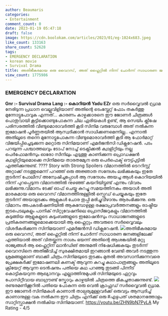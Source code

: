 ```yaml
---
author: Beaumaris
categories:
- Entertainment
comment_count: 0
date: 2023-01-19 05:47:18
draft: false
image: https://cdn.boolokam.com/articles/2023/01/eg-1024x683.jpeg
like_count: 133163
share_count: 52628
tags:
- EMERGENCY DECLARATION
- korean movie
- Survival Drama
title: അതിഭീകരമായ ഒരു വൈറസ്, അത് ഫ്ലൈറ്റിൽ നിന്ന് ചോർന്ന് സാധാരണ ജനങ്ങളിലേക്ക് എത്തിയാൽ...
view_count: 1775986
---
```


### EMERGENCY DECLARATION

**Gnr :- Survival Drama** **Lang :- കൊറിയൻ** **Yadu EZr** ഒരു സർവ്വൈവൽ ഡ്രാമ നേരിടുന്ന പ്രധാന വെല്ലുവിളിയാണ് അതിന്റെ ടെംമ്പ്ലേറ്റ് ഫോം തകർത്തു മുന്നോട്ടുപോവുക എന്നത്... കാരണം കാഴ്ചക്കാരനെ ഈ ജോണർ ചിത്രങ്ങൾ പൊതുവായി കൂട്ടിക്കൊണ്ടുപോകുന്ന ചില ഏരിയകൾ ഉണ്ട്, ആ സെയിം ക്ലീഷേ പരിസരത്തിൽ വീണ്ടുമൊരാവർത്തി കൂടി സിനിമ വരുമ്പോൾ അത് നൽകുന്ന ഇമോഷൻ പൂർണ്ണതയിൽ ആസ്വദിക്കാൻ സാധിക്കണമെന്നില്ല.. എന്നാൽ അതിലൂടെ തന്നെ മുന്നോട്ടുപോകുന്ന വീണ്ടുമൊരാവർത്തി കൂടി ആ ഫോർമാറ്റ് വിജയിപ്പിച്ചെടുക്കുന്ന മറ്റൊരു സിനിമയാണ് എമർജൻസി ഡിക്ലറേഷൻ. പടം പറയുന്ന പശ്ചാത്തലവും ടോപ് നോച്ച് ടെക്നിക്കൽ ക്വാളിറ്റിയും നല്ല പെർഫോമൻസും ഓരോ സീനിലും എടുത്തു കാണിക്കുന്ന പ്രൊഡക്ഷൻ ക്വാളിറ്റിയുമൊക്കെ സിനിമയെ താരതമ്യേന ഒരു പെർഫെക്ട് ഔട്ട്പുട്ടിൽ എത്തിക്കുന്നുണ്ട്. ???? Story with Strong Spoilers വിമാനത്തിൽ ടെററിസ്റ്റ് അറ്റാക്ക് നടത്തുമെന്ന് പറഞ്ഞ് ഒരു അജ്ഞാത സന്ദേശം ലഭിക്കുകയും ഇതേ തുടർന്ന് പോലീസ് അന്വേഷിച്ചപ്പോൾ ആ സന്ദേശം അയച്ച ആൾ കൊറിയയിൽ നിന്ന് പുറപ്പെടുന്ന വിമാനത്തിൽ നുഴഞ്ഞ് കയറിയിട്ടുണ്ട് എന്നും വിവരം ലഭിക്കുന്നു.വിമാനം ടേക്ക് ഓഫ് ചെയ്തു കുറച്ചു സമയത്തിനകം അയാൾ അതി മാരകമായ ഒരു വൈറസ് വിമാനത്തിനുള്ളിൽ സ്പ്രെഡ് ചെയ്യുകയും ഇതേ തുടർന്ന് അയാളടക്കം ആളുകൾ ചോര തുപ്പി മരിച്ചുവീഴാനും ആരംഭിക്കുന്നു. ഒരു വിമാനം അപകടഭീഷണിയിൽ ആകുമ്പോഴുള്ള രക്ഷാപ്രവർത്തനങ്ങളും രാഷ്ട്രീയ ഇടപെടലുകളും പാനിക് സിറ്റുവേഷനിലെ പ്രൊസീജറുകളും വിമാനത്തിൽ കുടുങ്ങിയ ആളുകളുടെ കുടുംബങ്ങളുടെ ഇമോഷൻസും സാധാജനങ്ങളുടെ പ്രതികരണങ്ങളുമൊക്കെയായി ആ ഫ്ലൈറ്റും അവരുടെ സർവ്വൈവലും വിശദീകരിക്കുന്ന സിനിമയാണ് എമർജൻസി ഡിക്ലറേഷൻ. ![](https://cdn.boolokam.com/articles/2023/01/eg-1024x683.jpeg)അതിഭീകരമായ ഒരു വൈറസ്, അത് ഫ്ലൈറ്റിൽ നിന്ന് ചോർന്ന് സാധാരണ ജനങ്ങളിലേക്ക് എത്തിയാൽ അത് വിതയ്ക്കുന്ന നാശം ഭയന്ന് അതിന്റെ ആശങ്കയിൽ മറ്റു രാജ്യങ്ങൾ ആ ഫ്ലൈറ്റിന് ലാൻഡിങ് അനുമതി നിഷേധിക്കുകയും തുടർന്ന് വൈറസിനെ അതിജീവിച്ച് സുരക്ഷിതമായി ഇറങ്ങാൻ വേണ്ടി അവർ നടത്തുന്ന ശ്രമങ്ങളുമാണ് ബാക്കി ചിത്രം.സിനിമയുടെ തുടക്കം മുതൽ അവസാനിക്കുന്നവരെ പ്രേക്ഷകർക്ക് ഇമോഷണലി കണക്ട് ആവുന്ന കുറച്ചു കഥാപാത്രങ്ങളും അതിലൂടെ ക്രിയേറ്റ് ആവുന്ന ടെൻഷനും പതിയെ കഥ പറഞ്ഞു തുടങ്ങി പിന്നീട് കൊട്ടികയറുന്ന ആഖ്യാനവും എല്ലാത്തിനുമുപരി സിനിമയുടെ ഏറ്റവും പോസിറ്റീവായ ബാഗ്രൗണ്ട് സ്കോറും കാഴ്ചയിൽ ചിത്രത്തെ മികച്ചതാക്കുന്നുണ്ട്. ![](https://cdn.boolokam.com/articles/2023/01/32.webp)രണ്ടരമണിക്കൂറിൽ പതിയെ പോകുന്ന ഒരു വെൽ ക്രാഫ്റ്റഡ് സർവ്വൈവൽ ഡ്രാമ. ഈ ജോണർ സിനിമകൾ കാണാൻ താല്പര്യമുള്ളവർക്ക് ഒരുവട്ടം ആസ്വദിച്ച് കാണാനുള്ള വക നൽകുന്ന ഈ ചിത്രം എനിക്ക് ഒരു #എഴുപത് ശതമാനത്തോളം സാറ്റിസ്ഫാക്ഷൻ നൽകിയ സിനിമയാണ്. https://youtu.be/ZHN9bN7PyLA My Rating - 4/5